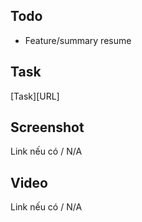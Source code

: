 ## Todo
- Feature/summary resume

## Task
[Task][URL]

##  Screenshot
Link nếu có / N/A

## Video
Link nếu có / N/A

